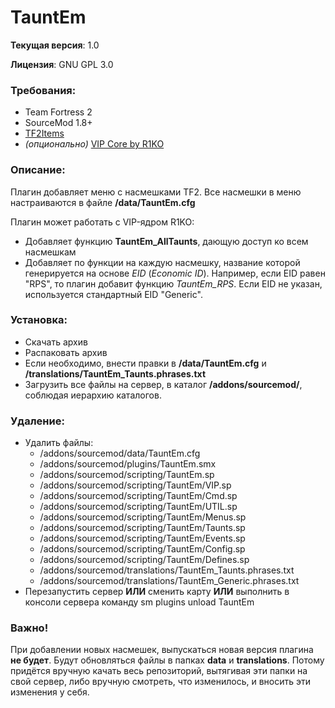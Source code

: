 # TauntEm

**Текущая версия**: 1.0

**Лицензия**: GNU GPL 3.0

### **Требования**:
- Team Fortress 2
- SourceMod 1.8+
- [TF2Items](https://forums.alliedmods.net/showthread.php?t=115100)
- _(опционально)_ [VIP Core by R1KO](http://hlmod.ru/resources/245/)

### **Описание**:
Плагин добавляет меню с насмешками TF2. Все насмешки в меню настраиваются в файле **/data/TauntEm.cfg**

Плагин может работать с VIP-ядром R1KO:
- Добавляет функцию **TauntEm_AllTaunts**, дающую доступ ко всем насмешкам
- Добавляет по функции на каждую насмешку, название которой генерируется на основе _EID_ (_Economic ID_). Например, если EID равен "RPS", то плагин добавит функцию _TauntEm_RPS_. Если EID не указан, используется стандартный EID "Generic".

### **Установка**:
- Скачать архив
- Распаковать архив
- Если необходимо, внести правки в **/data/TauntEm.cfg** и **/translations/TauntEm_Taunts.phrases.txt**
- Загрузить все файлы на сервер, в каталог **/addons/sourcemod/**, соблюдая иерархию каталогов.

### **Удаление**:
- Удалить файлы:
  - /addons/sourcemod/data/TauntEm.cfg
  - /addons/sourcemod/plugins/TauntEm.smx
  - /addons/sourcemod/scripting/TauntEm.sp
  - /addons/sourcemod/scripting/TauntEm/VIP.sp
  - /addons/sourcemod/scripting/TauntEm/Cmd.sp
  - /addons/sourcemod/scripting/TauntEm/UTIL.sp
  - /addons/sourcemod/scripting/TauntEm/Menus.sp
  - /addons/sourcemod/scripting/TauntEm/Taunts.sp
  - /addons/sourcemod/scripting/TauntEm/Events.sp
  - /addons/sourcemod/scripting/TauntEm/Config.sp
  - /addons/sourcemod/scripting/TauntEm/Defines.sp
  - /addons/sourcemod/translations/TauntEm_Taunts.phrases.txt
  - /addons/sourcemod/translations/TauntEm_Generic.phrases.txt
- Перезапустить сервер **ИЛИ** сменить карту **ИЛИ** выполнить в консоли сервера команду sm plugins unload TauntEm

### Важно!
При добавлении новых насмешек, выпускаться новая версия плагина **не будет**. Будут обновляться файлы в папках **data** и **translations**. Потому придётся вручную качать весь репозиторий, вытягивая эти папки на свой сервер, либо вручную смотреть, что изменилось, и вносить эти изменения у себя.
